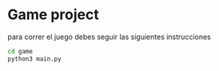 # Game project

para correr el juego debes seguir las siguientes instrucciones
```sh
cd game
python3 main.py
```
